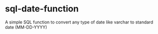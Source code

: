 # sql-date-function
A simple SQL function to convert any type of date like varchar to standard date (MM-DD-YYYY)
